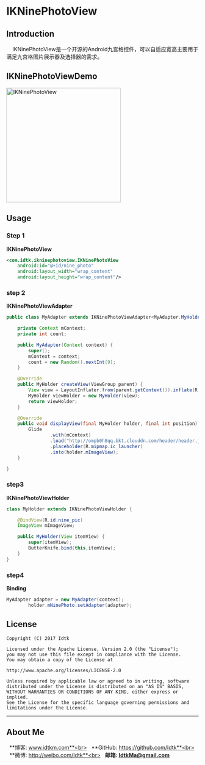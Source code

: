 # IKNinePhotoView

## Introduction
&nbsp;&nbsp;&nbsp;&nbsp;IKNinePhotoView是一个开源的Android九宫格控件，可以自适应宽高主要用于满足九宫格图片展示器及选择器的需求。

## IKNinePhotoViewDemo

<img src="https://github.com/Idtk/IKNinePhotoView/blob/master/gif/IKNinePhotoView.gif" alt="IKNinePhotoView" title="IKNinePhotoView" width="300"/><br>

## Usage

### Step 1

**IKNinePhotoView**

```XML
<com.idtk.ikninephotoview.IKNinePhotoView
    android:id="@+id/nine_photo"
    android:layout_width="wrap_content"
    android:layout_height="wrap_content"/>
```

### step 2

**IKNinePhotoViewAdapter**
```Java
public class MyAdapter extends IKNinePhotoViewAdapter<MyAdapter.MyHolder> {

    private Context mContext;
    private int count;

    public MyAdapter(Context context) {
        super();
        mContext = context;
        count = new Random().nextInt(9);
    }

    @Override
    public MyHolder createView(ViewGroup parent) {
        View view = LayoutInflater.from(parent.getContext()).inflate(R.layout.view_rv_item, parent, false);
        MyHolder viewHolder = new MyHolder(view);
        return viewHolder;
    }

    @Override
    public void displayView(final MyHolder holder, final int position) {
        Glide
                .with(mContext)
                .load("http://ompb0h8qq.bkt.clouddn.com/header/header.jpg")
                .placeholder(R.mipmap.ic_launcher)
                .into(holder.mImageView);
    }

}
```

### step3

**IKNinePhotoViewHolder**
```Java
class MyHolder extends IKNinePhotoViewHolder {

	@BindView(R.id.nine_pic)
	ImageView mImageView;

	public MyHolder(View itemView) {
		super(itemView);
		ButterKnife.bind(this,itemView);
	}
}
```

### step4

**Binding**

```Java
MyAdapter adapter = new MyAdapter(context);
        holder.mNinePhoto.setAdapter(adapter);
```


## License
```
Copyright (C) 2017 Idtk

Licensed under the Apache License, Version 2.0 (the "License");
you may not use this file except in compliance with the License.
You may obtain a copy of the License at

http://www.apache.org/licenses/LICENSE-2.0

Unless required by applicable law or agreed to in writing, software
distributed under the License is distributed on an "AS IS" BASIS,
WITHOUT WARRANTIES OR CONDITIONS OF ANY KIND, either express or implied.
See the License for the specific language governing permissions and
limitations under the License.
```
******

## About Me

&nbsp;&nbsp;**博客: www.idtkm.com**<br>
&nbsp;&nbsp;**GitHub: https://github.com/Idtk**<br>
&nbsp;&nbsp;**微博: http://weibo.com/Idtk**<br>
&nbsp;&nbsp;**邮箱: IdtkMa@gmail.com**<br>
